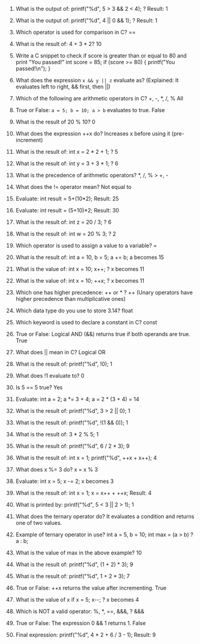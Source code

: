 1. What is the output of: printf("%d", 5 > 3 && 2 < 4); ?
Result: 1

2. What is the output of: printf("%d", 4 || 0 && 1); ?
Result: 1

3. Which operator is used for comparison in C?
==

4. What is the result of: 4 + 3 * 2?
10

5. Write a C snippet to check if score is greater than or equal to 80 and print "You passed!"
int score = 85;
if (score >= 80) {
    printf("You passed!\n");
}

6. What does the expression `x && y || z` evaluate as?
(Explained: It evaluates left to right, && first, then ||)

7. Which of the following are arithmetic operators in C? +, -, *, /, %
All

8. True or False: `a = 5; b = 10; a > b` evaluates to true.
False

9. What is the result of 20 % 10?
0

10. What does the expression ++x do?
Increases x before using it (pre-increment)

11. What is the result of: int x = 2 * 2 + 1; ?
5

12. What is the result of: int y = 3 + 3 * 1; ?
6

13. What is the precedence of arithmetic operators?
*, /, % > +, -

14. What does the != operator mean?
Not equal to

15. Evaluate: int result = 5+(10*2);
Result: 25

16. Evaluate: int result = (5+10)*2;
Result: 30

17. What is the result of: int z = 20 / 3; ?
6

18. What is the result of: int w = 20 % 3; ?
2

19. Which operator is used to assign a value to a variable?
=

20. What is the result of: int a = 10, b = 5; a += b;
a becomes 15

21. What is the value of: int x = 10; x++; ?
x becomes 11

22. What is the value of: int x = 10; ++x; ?
x becomes 11

23. Which one has higher precedence: ++ or * ?
++ (Unary operators have higher precedence than multiplicative ones)

24. Which data type do you use to store 3.14?
float

25. Which keyword is used to declare a constant in C?
const

26. True or False: Logical AND (&&) returns true if both operands are true.
True

27. What does || mean in C?
Logical OR

28. What is the result of: printf("%d", !0);
1

29. What does !1 evaluate to?
0

30. Is 5 == 5 true?
Yes

31. Evaluate: int a = 2; a *= 3 + 4;
a = 2 * (3 + 4) = 14

32. What is the result of: printf("%d", 3 > 2 || 0);
1

33. What is the result of: printf("%d", !(1 && 0));
1

34. What is the result of: 3 * 2 % 5;
1

35. What is the result of: printf("%d", 6 / 2 * 3);
9

36. What is the result of: int x = 1; printf("%d", ++x + x++);
4

37. What does x %= 3 do?
x = x % 3

38. Evaluate: int x = 5; x -= 2;
x becomes 3

39. What is the result of: int x = 1; x = x++ + ++x;
Result: 4

40. What is printed by: printf("%d", 5 < 3 || 2 > 1);
1

41. What does the ternary operator do?
It evaluates a condition and returns one of two values.

42. Example of ternary operator in use?
int a = 5, b = 10;
int max = (a > b) ? a : b;

43. What is the value of max in the above example?
10

44. What is the result of: printf("%d", (1 + 2) * 3);
9

45. What is the result of: printf("%d", 1 + 2 * 3);
7

46. True or False: ++x returns the value after incrementing.
True

47. What is the value of x if x = 5; x--; ?
x becomes 4

48. Which is NOT a valid operator: %, *, ==, &&&, ?
&&&

49. True or False: The expression 0 && 1 returns 1.
False

50. Final expression: printf("%d", 4 * 2 + 6 / 3 - 1);
Result: 9

